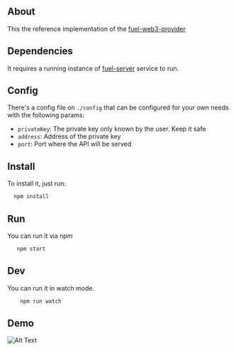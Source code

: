 ## About

This the reference implementation of the [fuel-web3-provider](https://github.com/ahmb84/fuel-web3-provider)

## Dependencies

It requires a running instance of [fuel-server](https://github.com/ahmb84/fuel-server) service to run.

## Config

There's a config file on `./config` that can be configured for your own needs with the following params:

- `privateKey`: The private key only known by the user. Keep it safe
- `address`: Address of the private key
- `port`: Port where the API will be served

## Install

To install it, just run:

```javascript
  npm install
```

## Run

You can run it via npm

```javascript
   npm start
```

## Dev

You can run it in watch mode.

```javascript
    npm run watch
```

## Demo

![Alt Text](https://media.giphy.com/media/5BPWeEFH2Aqo4Xv6no/giphy.gif)